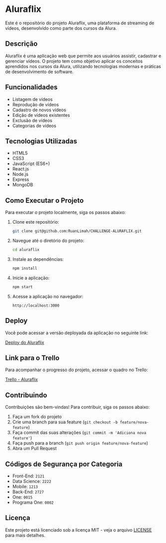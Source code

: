 # Aluraflix

Este é o repositório do projeto Aluraflix, uma plataforma de streaming de vídeos, desenvolvido como parte dos cursos da Alura.

## Descrição

Aluraflix é uma aplicação web que permite aos usuários assistir, cadastrar e gerenciar vídeos. O projeto tem como objetivo aplicar os conceitos aprendidos nos cursos da Alura, utilizando tecnologias modernas e práticas de desenvolvimento de software.

## Funcionalidades

- Listagem de vídeos
- Reprodução de vídeos
- Cadastro de novos vídeos
- Edição de vídeos existentes
- Exclusão de vídeos
- Categorias de vídeos

## Tecnologias Utilizadas

- HTML5
- CSS3
- JavaScript (ES6+)
- React.js
- Node.js
- Express
- MongoDB

## Como Executar o Projeto

Para executar o projeto localmente, siga os passos abaixo:

1. Clone este repositório:
    ```sh
    git clone git@github.com:RuanLimah/CHALLENGE-ALURAFLIX.git
    ```

2. Navegue até o diretório do projeto:
    ```sh
    cd aluraflix
    ```

3. Instale as dependências:
    ```sh
    npm install
    ```

4. Inicie a aplicação:
    ```sh
    npm start
    ```

5. Acesse a aplicação no navegador:
    ```
    http://localhost:3000
    ```

## Deploy

Você pode acessar a versão deployada da aplicação no seguinte link:

[Deploy do Aluraflix](https://challenge-aluraflix-2vnvh7vkc-ruanlimahs-projects.vercel.app/)

## Link para o Trello

Para acompanhar o progresso do projeto, acessar o quadro no Trello:

[Trello - Aluraflix](https://trello.com/b/IKEVUOor/new-aluraflix-pt)

## Contribuindo

Contribuições são bem-vindas! Para contribuir, siga os passos abaixo:

1. Faça um fork do projeto
2. Crie uma branch para sua feature (`git checkout -b feature/nova-feature`)
3. Faça commit das suas alterações (`git commit -m 'Adiciona nova feature'`)
4. Faça push para a branch (`git push origin feature/nova-feature`)
5. Abra um Pull Request

## Códigos de Segurança por Categoria

- Front-End: `2121`
- Data Science: `2222`
- Mobile: `1213`
- Back-End: `2727`
- One: `0015`
- Programa One: `0002`

## Licença

Este projeto está licenciado sob a licença MIT - veja o arquivo [LICENSE](LICENSE) para mais detalhes.
